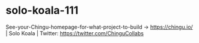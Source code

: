 # solo-koala-111
See-your-Chingu-homepage-for-what-project-to-build -> https://chingu.io/ | Solo Koala | Twitter: https://twitter.com/ChinguCollabs
